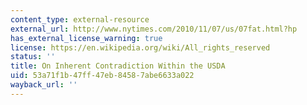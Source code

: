 ```yaml
---
content_type: external-resource
external_url: http://www.nytimes.com/2010/11/07/us/07fat.html?hp
has_external_license_warning: true
license: https://en.wikipedia.org/wiki/All_rights_reserved
status: ''
title: On Inherent Contradiction Within the USDA
uid: 53a71f1b-47ff-47eb-8458-7abe6633a022
wayback_url: ''
---
```

